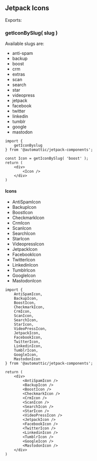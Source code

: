 ## Jetpack Icons

Exports:

### getIconBySlug( slug )

Available slugs are:

* anti-spam
* backup
* boost
* crm
* extras
* scan
* search
* star
* videopress
* jetpack
* facebook
* twitter
* linkedin
* tumblr
* google
* mastodon

```es6
import {
	getIconByslug
} from '@automattic/jetpack-components';

const Icon = getIconBySlug( 'boost' );
return (
	<div>
		<Icon />
	</div>
)
```

#### Icons

* AntiSpamIcon
* BackupIcon
* BoostIcon
* CheckmarkIcon
* CrmIcon
* ScanIcon
* SearchIcon
* StarIcon
* VideopressIcon
* JetpackIcon
* FacebookIcon
* TwitterIcon
* LinkedinIcon
* TumblrIcon
* GoogleIcon
* MastodonIcon

```es6
import {
	AntiSpamIcon,
	BackupIcon,
	BoostIcon,
	CheckmarkIcon,
	CrmIcon,
	ScanIcon,
	SearchIcon,
	StarIcon,
	VideoPressIcon,
	JetpackIcon,
	FacebookIcon,
	TwitterIcon,
	LinkedinIcon,
	TumblrIcon,
	GoogleIcon,
	MastodonIcon
} from '@automattic/jetpack-components';

return (
	<div>
		<AntiSpamIcon />
		<BackupIcon />
		<BoostIcon />
		<CheckmarkIcon />
		<CrmIcon />
		<ScanIcon />
		<SearchIcon />
		<StarIcon />
		<VideoPressIcon />
		<JetpackIcon />
		<FacebookIcon />
		<TwitterIcon />
		<LinkedinIcon />
		<TumblrIcon />
		<GoogleIcon />
		<MastodonIcon />
	</div>
)
```
